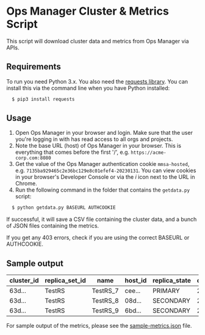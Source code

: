 # Ops Manager Cluster & Metrics Script
This script will download cluster data and metrics from Ops Manager via APIs.

## Requirements
To run you need Python 3.x. You also need the 
[requests library](http://docs.python-requests.org/en/master/user/install/#install). 
You can install this via the command line when you have Python installed:
```bash
  $ pip3 install requests
```

## Usage
1. Open Ops Manager in your browser and login. Make sure that the user you're
logging in with has read access to all orgs and projects.
2. Note the base URL (host) of Ops Manager in your browser. This is everything 
that comes before the first '/', e.g. `https://acme-corp.com:8080`
3. Get the value of the Ops Manager authentication cookie `mmsa-hosted`, e.g.
`7135ba929465c2e36bc129e8c01efef4-20230131`. You can view cookies in your 
browser's Developer Console or via the *i* icon next to the URL in Chrome. 
4. Run the following command in the folder that contains the `getdata.py` script:
```bash
  $ python getdata.py BASEURL AUTHCOOKIE
```

If successful, it will save a CSV file containing the cluster data, and a 
bunch of JSON files containing the metrics.

If you get any 403 errors, check if you are using the correct BASEURL or 
AUTHCOOKIE.

## Sample output
| cluster_id | replica_set_id | name     | host_id | replica_state | cpu | ram_mb  | wt_cache_size_gb | version |
| ---------- | -------------- | -------- | ------- | ------------- | --- | ------- | ---------------- | ------- |
| 63d...     | TestRS         | TestRS_7 | cee...  | PRIMARY       | 2   | 3816    | 0.25             | 4.2.23  |
| 63d...     | TestRS         | TestRS_8 | 08d...  | SECONDARY     | 2   | 3816    | 0.25             | 4.2.23  |
| 63d...     | TestRS         | TestRS_9 | 6bd...  | SECONDARY     | 2   | 3816    | 0.25             | 4.2.23  |

For sample output of the metrics, please see the [sample-metrics.json](sample-metrics.json) file.